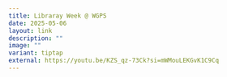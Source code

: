```yaml
---
title: Libraray Week @ WGPS
date: 2025-05-06
layout: link
description: ""
image: ""
variant: tiptap
external: https://youtu.be/KZS_qz-73Ck?si=mWMouLEKGvK1C9Cq
---
```

